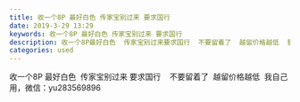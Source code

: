 ```yaml
---
title: 收一个8P 最好白色 传家宝别过来 要求国行
date: 2019-3-29 13:29
keywords: 收一个8P 最好白色 传家宝别过来 要求国行
description: 收一个8P最好白色  传家宝别过来要求国行  不要留着了  越留价格越低  我自己用，微信：yu283569896
categories: used
---
```

<td class="t_f" id="postmessage_3337497">

收一个8P 最好白色  传家宝别过来 要求国行    不要留着了  越留价格越低  我自己用，微信：yu283569896</td>

